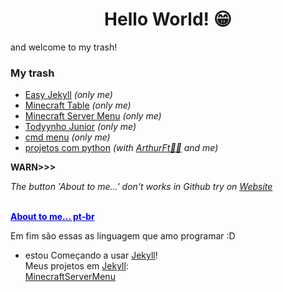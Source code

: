 <h1 align="center"> Hello World! 😁</h1>

and welcome to my trash!

### My trash

- [Easy Jekyll](https://github.com/gabrielramires/Easy_Jekyll) _(only me)_
- [Minecraft Table](https://github.com/gabrielramires/MinecraftTable) _(only me)_
- [Minecraft Server Menu](https://github.com/gabrielramires/MinecraftServerMenu) _(only me)_
- [Todyynho Junior](https://github.com/gabrielramires/Todyynho-Junior) _(only me)_
- [cmd menu](https://github.com/gabrielramires/cmd_menu) _(only me)_
- [projetos com python](https://github.com/gabrielramires/projetos-com-python) _(with [ArthurFt👩‍🦲](https://github.com/ArthurFt) and me)_

<b>WARN>>></b> <p id="RemoveMe"><i>The button 'About to me...' don't works in Github try on <a href="https://RamiresOliv.github.io/RamiresOliv">Website</a></i></p><strong><br><ins id="abouttome" onclick="abouttome()" style="cursor: pointer; color: blue;">About to me... pt-br</ins></strong>
<br>

<div id="abouttome_text"></div>

Em fim são essas as linguagem que amo programar :D

- estou Começando a usar [Jekyll](https://jekyllrb.com)!\
  Meus projetos em [Jekyll](https://jekyllrb.com):\
  [MinecraftServerMenu](https://RamiresOliv.github.io/MinecraftServerMenu)

<script src="main.js"></script>
